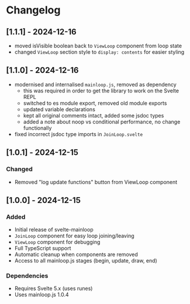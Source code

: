 # Changelog

## [1.1.1] - 2024-12-16

- moved isVisible boolean back to `ViewLoop` component from loop state
- changed `ViewLoop` section style to `display: contents` for easier styling

## [1.1.0] - 2024-12-16
- modernised and internalised `mainloop.js`, removed as dependency
  - this was required in order to get the library to work on the Svelte REPL
  - switched to es module export, removed old module exports
  - updated variable declarations
  - kept all original comments intact, added some jsdoc types
  - added a note about noop vs conditional performance, no change functionally
- fixed incorrect jsdoc type imports in `JoinLoop.svelte`

## [1.0.1] - 2024-12-15

### Changed
- Removed "log update functions" button from ViewLoop component

## [1.0.0] - 2024-12-15

### Added
- Initial release of svelte-mainloop
- `JoinLoop` component for easy loop joining/leaving
- `ViewLoop` component for debugging
- Full TypeScript support
- Automatic cleanup when components are removed
- Access to all mainloop.js stages (begin, update, draw, end)

### Dependencies
- Requires Svelte 5.x (uses runes)
- Uses mainloop.js 1.0.4